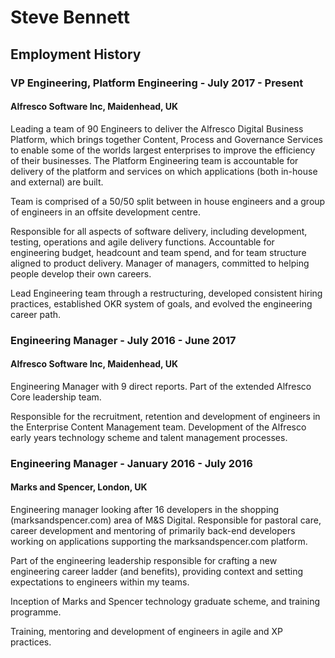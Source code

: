 # Steve Bennett

## Employment History

### **VP Engineering, Platform Engineering** - July 2017 - Present

#### Alfresco Software Inc, Maidenhead, UK

Leading a team of 90 Engineers to deliver the Alfresco Digital Business Platform, which brings together Content, Process and Governance Services to enable some of the worlds largest enterprises to improve the efficiency of their businesses. The Platform Engineering team is accountable for delivery of the platform and services on which applications (both in-house and external) are built.

Team is comprised of a 50/50 split between in house engineers and a group of engineers in an offsite development centre.

Responsible for all aspects of software delivery, including development, testing, operations and agile delivery functions. Accountable for engineering budget, headcount and team spend, and for team structure aligned to product delivery. Manager of managers, committed to helping people develop their own careers.

Lead Engineering team through a restructuring, developed consistent hiring practices, established OKR system of goals, and evolved the engineering career path. 

### **Engineering Manager** - July 2016 - June 2017

#### Alfresco Software Inc, Maidenhead, UK

Engineering Manager with 9 direct reports. Part of the extended Alfresco Core leadership team.

Responsible for the recruitment, retention and development of engineers in the Enterprise Content Management team. Development of the Alfresco early years technology scheme and talent management processes.

### **Engineering Manager** - January 2016 - July 2016

#### Marks and Spencer, London, UK

Engineering manager looking after 16 developers in the shopping (marksandspencer.com) area of M&S Digital. Responsible for pastoral care, career development and mentoring of primarily back-end developers working on applications supporting the marksandspencer.com platform.

Part of the engineering leadership responsible for crafting a new engineering career ladder (and benefits), providing context and setting expectations to engineers within my teams.

Inception of Marks and Spencer technology graduate scheme, and training programme.

Training, mentoring and development of engineers in agile and XP practices.